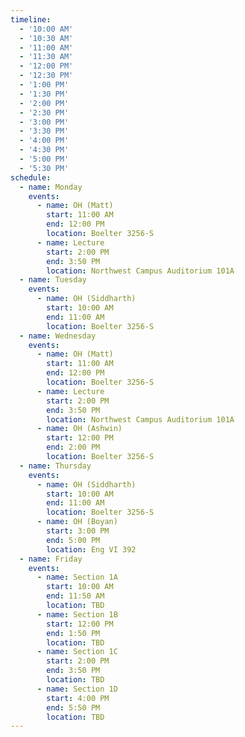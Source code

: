 ```yaml
---
timeline:
  - '10:00 AM'
  - '10:30 AM'
  - '11:00 AM'
  - '11:30 AM'
  - '12:00 PM'
  - '12:30 PM'
  - '1:00 PM'
  - '1:30 PM'
  - '2:00 PM'
  - '2:30 PM'
  - '3:00 PM'
  - '3:30 PM'
  - '4:00 PM'
  - '4:30 PM'
  - '5:00 PM'
  - '5:30 PM'
schedule:
  - name: Monday
    events:
      - name: OH (Matt)
        start: 11:00 AM
        end: 12:00 PM
        location: Boelter 3256-S
      - name: Lecture
        start: 2:00 PM
        end: 3:50 PM
        location: Northwest Campus Auditorium 101A
  - name: Tuesday
    events:
      - name: OH (Siddharth)
        start: 10:00 AM
        end: 11:00 AM
        location: Boelter 3256-S
  - name: Wednesday
    events:
      - name: OH (Matt)
        start: 11:00 AM
        end: 12:00 PM
        location: Boelter 3256-S
      - name: Lecture
        start: 2:00 PM
        end: 3:50 PM
        location: Northwest Campus Auditorium 101A
      - name: OH (Ashwin)
        start: 12:00 PM
        end: 2:00 PM
        location: Boelter 3256-S
  - name: Thursday
    events:
      - name: OH (Siddharth)
        start: 10:00 AM
        end: 11:00 AM
        location: Boelter 3256-S
      - name: OH (Boyan)
        start: 3:00 PM
        end: 5:00 PM
        location: Eng VI 392
  - name: Friday
    events:
      - name: Section 1A
        start: 10:00 AM
        end: 11:50 AM
        location: TBD
      - name: Section 1B
        start: 12:00 PM
        end: 1:50 PM
        location: TBD
      - name: Section 1C
        start: 2:00 PM
        end: 3:50 PM
        location: TBD
      - name: Section 1D
        start: 4:00 PM
        end: 5:50 PM
        location: TBD
---
```

